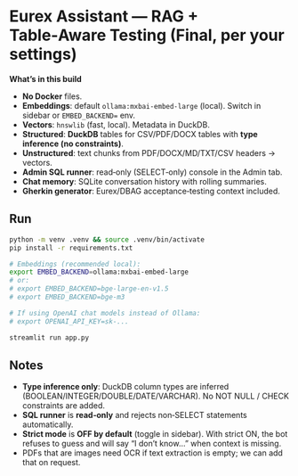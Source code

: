 
# Eurex Assistant — RAG + Table‑Aware Testing (Final, per your settings)

**What’s in this build**
- **No Docker** files.
- **Embeddings**: default `ollama:mxbai-embed-large` (local). Switch in sidebar or `EMBED_BACKEND=` env.
- **Vectors**: `hnswlib` (fast, local). Metadata in DuckDB.
- **Structured**: **DuckDB** tables for CSV/PDF/DOCX tables with **type inference (no constraints)**.
- **Unstructured**: text chunks from PDF/DOCX/MD/TXT/CSV headers → vectors.
- **Admin SQL runner**: read‑only (SELECT‑only) console in the Admin tab.
- **Chat memory**: SQLite conversation history with rolling summaries.
- **Gherkin generator**: Eurex/DBAG acceptance‑testing context included.

## Run
```bash
python -m venv .venv && source .venv/bin/activate
pip install -r requirements.txt

# Embeddings (recommended local):
export EMBED_BACKEND=ollama:mxbai-embed-large
# or:
# export EMBED_BACKEND=bge-large-en-v1.5
# export EMBED_BACKEND=bge-m3

# If using OpenAI chat models instead of Ollama:
# export OPENAI_API_KEY=sk-...

streamlit run app.py
```

## Notes
- **Type inference only**: DuckDB column types are inferred (BOOLEAN/INTEGER/DOUBLE/DATE/VARCHAR). No NOT NULL / CHECK constraints are added.
- **SQL runner** is **read‑only** and rejects non‑SELECT statements automatically.
- **Strict mode** is **OFF by default** (toggle in sidebar). With strict ON, the bot refuses to guess and will say “I don’t know…” when context is missing.
- PDFs that are images need OCR if text extraction is empty; we can add that on request.
